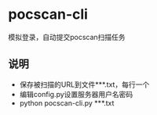 # pocscan-cli
模拟登录，自动提交pocscan扫描任务

说明
---
* 保存被扫描的URL到文件***.txt，每行一个
* 编辑config.py设置服务器用户名密码
* python pocscan-cli.py ***.txt
